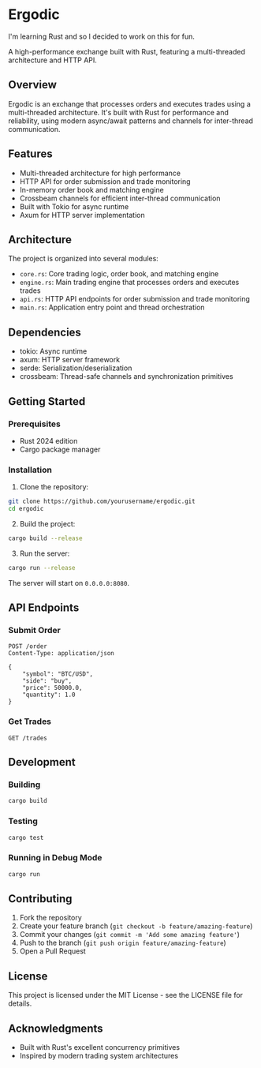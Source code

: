 # Ergodic

I'm learning Rust and so I decided to work on this for fun.

A high-performance exchange built with Rust, featuring a multi-threaded architecture and HTTP API.

## Overview

Ergodic is an exchange that processes orders and executes trades using a multi-threaded architecture. It's built with Rust for performance and reliability, using modern async/await patterns and channels for inter-thread communication.

## Features

- Multi-threaded architecture for high performance
- HTTP API for order submission and trade monitoring
- In-memory order book and matching engine
- Crossbeam channels for efficient inter-thread communication
- Built with Tokio for async runtime
- Axum for HTTP server implementation

## Architecture

The project is organized into several modules:

- `core.rs`: Core trading logic, order book, and matching engine
- `engine.rs`: Main trading engine that processes orders and executes trades
- `api.rs`: HTTP API endpoints for order submission and trade monitoring
- `main.rs`: Application entry point and thread orchestration

## Dependencies

- tokio: Async runtime
- axum: HTTP server framework
- serde: Serialization/deserialization
- crossbeam: Thread-safe channels and synchronization primitives

## Getting Started

### Prerequisites

- Rust 2024 edition
- Cargo package manager

### Installation

1. Clone the repository:
```bash
git clone https://github.com/yourusername/ergodic.git
cd ergodic
```

2. Build the project:
```bash
cargo build --release
```

3. Run the server:
```bash
cargo run --release
```

The server will start on `0.0.0.0:8080`.

## API Endpoints

### Submit Order
```
POST /order
Content-Type: application/json

{
    "symbol": "BTC/USD",
    "side": "buy",
    "price": 50000.0,
    "quantity": 1.0
}
```

### Get Trades
```
GET /trades
```

## Development

### Building

```bash
cargo build
```

### Testing

```bash
cargo test
```

### Running in Debug Mode

```bash
cargo run
```

## Contributing

1. Fork the repository
2. Create your feature branch (`git checkout -b feature/amazing-feature`)
3. Commit your changes (`git commit -m 'Add some amazing feature'`)
4. Push to the branch (`git push origin feature/amazing-feature`)
5. Open a Pull Request

## License

This project is licensed under the MIT License - see the LICENSE file for details.

## Acknowledgments

- Built with Rust's excellent concurrency primitives
- Inspired by modern trading system architectures 

